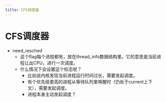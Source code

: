 ```yaml
---
title: CFS调度器
---
```


# CFS调度器

- need_resched
    - 这个flag每个进程都有，放在thread_info数据结构里。它的意思是当前进程让出CPU，进行一次调度。
    - 什么情况下会设置这个标志呢？
        - 比如说内核发现当前进程运行时间过长，需要发起调度。
        - 有个优先级更高的进程从等待队列里唤醒时（仍处于current上下文），需要发起调度。
        - 进程本身主动发起调度？